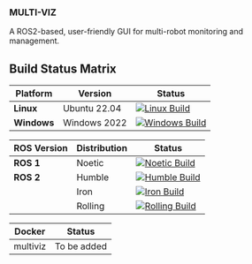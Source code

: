 ### MULTI-VIZ
A ROS2-based, user-friendly GUI for multi-robot monitoring and management.


## Build Status Matrix

| Platform       | Version       | Status |
|----------------|---------------|--------|
| **Linux**      | Ubuntu 22.04  | [![Linux Build](https://github.com/OWNER/REPO/actions/workflows/linux.yml/badge.svg)](https://github.com/OWNER/REPO/actions) |
| **Windows**    | Windows 2022  | [![Windows Build](https://github.com/OWNER/REPO/actions/workflows/windows.yml/badge.svg)](https://github.com/OWNER/REPO/actions) |

| ROS Version    | Distribution  | Status |
|----------------|---------------|--------|
| **ROS 1**      | Noetic        | [![Noetic Build](https://github.com/OWNER/REPO/actions/workflows/ros1.yml/badge.svg?branch=noetic)](https://github.com/OWNER/REPO/actions) |
| **ROS 2**      | Humble        | [![Humble Build](https://github.com/OWNER/REPO/actions/workflows/ros2.yml/badge.svg?branch=humble)](https://github.com/OWNER/REPO/actions) |
|                | Iron          | [![Iron Build](https://github.com/OWNER/REPO/actions/workflows/ros2.yml/badge.svg?branch=iron)](https://github.com/OWNER/REPO/actions) |
|                | Rolling       | [![Rolling Build](https://github.com/OWNER/REPO/actions/workflows/ros2.yml/badge.svg?branch=rolling)](https://github.com/OWNER/REPO/actions) |

| Docker         | Status        |
|----------------|---------------|
| multiviz       | To be added |
